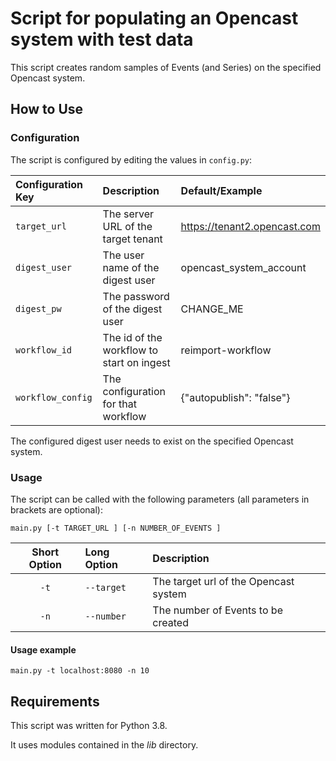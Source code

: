 # Script for populating an Opencast system with test data

This script creates random samples of Events (and Series) on the specified Opencast system.


## How to Use

### Configuration
The script is configured by editing the values in `config.py`:

| Configuration Key | Description                               | Default/Example              |
| :---------------- | :---------------------------------------- | :--------------------------- |
| `target_url`      | The server URL of the target tenant       | https://tenant2.opencast.com |
| `digest_user`     | The user name of the digest user          | opencast_system_account      |
| `digest_pw`       | The password of the digest user           | CHANGE_ME                    |
| `workflow_id`     | The id of the workflow to start on ingest | reimport-workflow            |
| `workflow_config` | The configuration for that workflow       | {"autopublish": "false"}     |


The configured digest user needs to exist on the specified Opencast system. 

### Usage

The script can be called with the following parameters (all parameters in brackets are optional):

`main.py [-t TARGET_URL ] [-n NUMBER_OF_EVENTS ]`

| Short Option | Long Option | Description                                                     |
| :----------: | :---------- | :-------------------------------------------------------------- |
| `-t`         | `--target`  | The target url of the Opencast system                        |
| `-n`         | `--number`  | The number of Events to be created              |

#### Usage example

`main.py -t localhost:8080 -n 10`

## Requirements

This script was written for Python 3.8.

It uses modules contained in the _lib_ directory.
